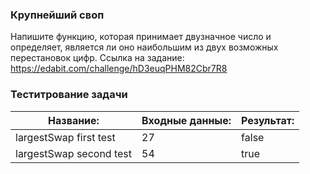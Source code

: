 ### Крупнейший своп

Напишите функцию, которая принимает двузначное число и определяет, является ли оно наибольшим из двух возможных перестановок цифр.
Ссылка на задание: https://edabit.com/challenge/hD3euqPHM82Cbr7R8

### Теститрование задачи

| **Название:**           | **Входные данные:** | **Результат:** |
| ----------------------- | ------------------- | -------------- |
| largestSwap first test  | 27                  | false          |
| largestSwap second test | 54                  | true           |
